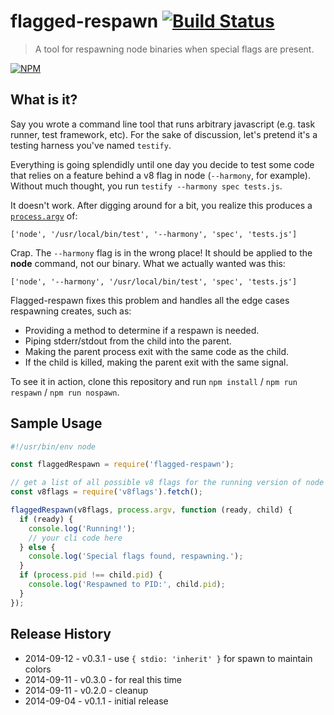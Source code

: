 # flagged-respawn [![Build Status](https://secure.travis-ci.org/js-cli/js-flagged-respawn.svg)](http://travis-ci.org/js-cli/js-flagged-respawn)
> A tool for respawning node binaries when special flags are present.

[![NPM](https://nodei.co/npm/flagged-respawn.png)](https://nodei.co/npm/flagged-respawn/)

## What is it?

Say you wrote a command line tool that runs arbitrary javascript (e.g. task runner, test framework, etc). For the sake of discussion, let's pretend it's a testing harness you've named `testify`.

Everything is going splendidly until one day you decide to test some code that relies on a feature behind a v8 flag in node (`--harmony`, for example).  Without much thought, you run `testify --harmony spec tests.js`.

It doesn't work. After digging around for a bit, you realize this produces a [`process.argv`](http://nodejs.org/docs/latest/api/process.html#process_process_argv) of:

`['node', '/usr/local/bin/test', '--harmony', 'spec', 'tests.js']`

Crap. The `--harmony` flag is in the wrong place! It should be applied to the **node** command, not our binary. What we actually wanted was this:

`['node', '--harmony', '/usr/local/bin/test', 'spec', 'tests.js']`

Flagged-respawn fixes this problem and handles all the edge cases respawning creates, such as:
- Providing a method to determine if a respawn is needed.
- Piping stderr/stdout from the child into the parent.
- Making the parent process exit with the same code as the child.
- If the child is killed, making the parent exit with the same signal.

To see it in action, clone this repository and run `npm install` / `npm run respawn` / `npm run nospawn`.

## Sample Usage

```js
#!/usr/bin/env node

const flaggedRespawn = require('flagged-respawn');

// get a list of all possible v8 flags for the running version of node
const v8flags = require('v8flags').fetch();

flaggedRespawn(v8flags, process.argv, function (ready, child) {
  if (ready) {
    console.log('Running!');
    // your cli code here
  } else {
    console.log('Special flags found, respawning.');
  }
  if (process.pid !== child.pid) {
    console.log('Respawned to PID:', child.pid);
  }
});

```

## Release History

* 2014-09-12 - v0.3.1 - use `{ stdio: 'inherit' }` for spawn to maintain colors
* 2014-09-11 - v0.3.0 - for real this time
* 2014-09-11 - v0.2.0 - cleanup
* 2014-09-04 - v0.1.1 - initial release
